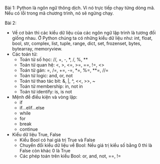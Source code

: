 Bài 1:
Python là ngôn ngữ thông dịch. Vì nó trực tiếp chạy từng dòng mã. Nếu có lỗi trong mã chương trình, nó sẽ ngừng chạy.

Bài 2:
- Về cơ bản thì các kiểu dữ liệu của các ngôn ngữ lập trình là tương đối giống nhau. Ở Python chúng ta có những kiểu dữ liệu như: int, float, bool, str, complex, list, tuple, range, dict, set, frozenset, bytes, bytearray, memoryview.
- Các toán tử:
    + Toán tử số học: //, +, -, *, /, %, **
    + Toán tử quan hệ: <, >, <=, >=, ==, !=, <>
    + Toán tử gán: =, /=, +=, -=, *=, %=, **=, //=
    + Toán tử logic: and, or, not
    + Toán tử thao tác bit: &, |, ^, <<, >>, ~
    + Toán tử membership: in, not in
    + Toán tử identify: is, is not
- Mệnh đề điều kiện và vòng lặp:
    + if
    + if...elif...else
    + while
    + for
    + break
    + continue
- Kiểu dữ liệu True, False
    + Kiểu Bool có hai giá trị True và False
    + Chuyển đổi kiểu dữ liệu về Bool: Nếu giá trị kiểu số bằng 0 thì là False còn khác 0 là True
    + Các phép toán trên kiểu Bool: or, and, not, ==, !=